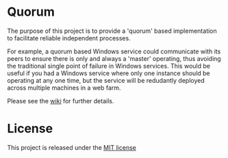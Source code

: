 # Quorum
The purpose of this project is to provide a 'quorum' based implementation to facilitate reliable independent processes. 

For example, a quorum based Windows service could communicate with its peers to ensure there is only and always a 'master' operating, thus avoiding the traditional single point of failure in Windows services. This would be useful if you had a Windows service where only one instance should be operating at any one time, but the service will be redudantly deployed across multiple machines in a web farm.

Please see the [wiki](https://github.com/afgbeveridge/Quorum/wiki) for further details.

# License
This project is released under the [MIT license](https://opensource.org/licenses/MIT)
